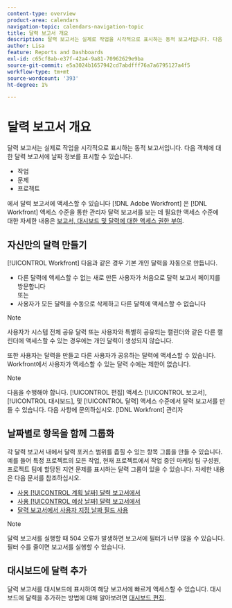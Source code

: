 ```yaml
---
content-type: overview
product-area: calendars
navigation-topic: calendars-navigation-topic
title: 달력 보고서 개요
description: 달력 보고서는 실제로 작업을 시각적으로 표시하는 동적 보고서입니다. 다음 객체에 대한 달력 보고서에 날짜 정보를 표시할 수 있습니다.
author: Lisa
feature: Reports and Dashboards
exl-id: c65cf8ab-e37f-42a4-9a81-70962629e9ba
source-git-commit: e5a3024b1657942cd7abdfff76a7a6795127a4f5
workflow-type: tm+mt
source-wordcount: '393'
ht-degree: 1%

---
```


# 달력 보고서 개요

달력 보고서는 실제로 작업을 시각적으로 표시하는 동적 보고서입니다. 다음 객체에 대한 달력 보고서에 날짜 정보를 표시할 수 있습니다.

* 작업
* 문제
* 프로젝트

에서 달력 보고서에 액세스할 수 있습니다 [!DNL Adobe Workfront] 은 [!DNL Workfront] 액세스 수준을 통한 관리자 달력 보고서를 보는 데 필요한 액세스 수준에 대한 자세한 내용은 [보고서, 대시보드 및 달력에 대한 액세스 권한 부여](../../../administration-and-setup/add-users/configure-and-grant-access/grant-access-reports-dashboards-calendars.md).

## 자신만의 달력 만들기

[!UICONTROL Workfront] 다음과 같은 경우 기본 개인 달력을 자동으로 만듭니다.

* 다른 달력에 액세스할 수 없는 새로 만든 사용자가 처음으로 달력 보고서 페이지를 방문합니다\
   또는
* 사용자가 모든 달력을 수동으로 삭제하고 다른 달력에 액세스할 수 없습니다

>[!NOTE]
>
>사용자가 시스템 전체 공유 달력 또는 사용자와 특별히 공유되는 캘린더와 같은 다른 캘린더에 액세스할 수 있는 경우에는 개인 달력이 생성되지 않습니다.

또한 사용자는 달력을 만들고 다른 사용자가 공유하는 달력에 액세스할 수 있습니다. Workfront에서 사용자가 액세스할 수 있는 달력 수에는 제한이 없습니다.

>[!NOTE]
>
>다음을 수행해야 합니다. [!UICONTROL 편집] 액세스 [!UICONTROL 보고서], [!UICONTROL 대시보드], 및 [!UICONTROL 달력] 액세스 수준에서 달력 보고서를 만들 수 있습니다. 다음 사항에 문의하십시오. [!DNL Workfront] 관리자

## 날짜별로 항목을 함께 그룹화

각 달력 보고서 내에서 달력 포커스 범위를 좁힐 수 있는 항목 그룹을 만들 수 있습니다. 예를 들어 특정 프로젝트의 모든 작업, 현재 프로젝트에서 작업 중인 마케팅 팀 구성원, 프로젝트 팀에 할당된 지연 문제를 표시하는 달력 그룹이 있을 수 있습니다. 자세한 내용은 다음 문서를 참조하십시오.

* [사용 [!UICONTROL 계획 날짜] 달력 보고서에서](../../../reports-and-dashboards/reports/calendars/use-planned-dates.md)
* [사용 [!UICONTROL 예상 날짜] 달력 보고서에서](../../../reports-and-dashboards/reports/calendars/use-projected-dates.md)
* [달력 보고서에서 사용자 지정 날짜 필드 사용](../../../reports-and-dashboards/reports/calendars/use-custom-dates.md)

>[!NOTE]
>
>달력 보고서를 실행할 때 504 오류가 발생하면 보고서에 필터가 너무 많을 수 있습니다. 필터 수를 줄이면 보고서를 실행할 수 있습니다.

## 대시보드에 달력 추가

달력 보고서를 대시보드에 표시하여 해당 보고서에 빠르게 액세스할 수 있습니다. 대시보드에 달력을 추가하는 방법에 대해 알아보려면 [대시보드 편집](../../../reports-and-dashboards/dashboards/creating-and-managing-dashboards/edit-dashboard.md).

